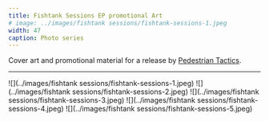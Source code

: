 ```yaml
---
title: Fishtank Sessions EP promotional Art
# image: ../images/fishtank sessions/fishtank-sessions-1.jpeg
width: 47
caption: Photo series
---
```


Cover art and promotional material for a release by [Pedestrian Tactics](https://pedestriantactics.com).

---

![](../images/fishtank sessions/fishtank-sessions-1.jpeg)
![](../images/fishtank sessions/fishtank-sessions-2.jpeg)
![](../images/fishtank sessions/fishtank-sessions-3.jpeg)
![](../images/fishtank sessions/fishtank-sessions-4.jpeg)
![](../images/fishtank sessions/fishtank-sessions-5.jpeg)

